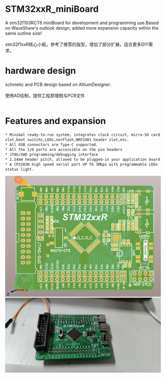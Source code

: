 # STM32xxR_miniBoard
A stm32f103RCT6 miniBoard for development and programming use.Based on WaveShare's outlook design, added more expansion capacity within the same outline size!
</br></br>
stm32f1xxR核心小板，参考了微雪的版型，增加了部分扩展，适合更多DIY需求。

# hardware design
schmetic and PCB design based on AltiumDesigner.
</br></br>
使用AD绘制，提供工程原理图与PCB文件
</br></br>
# Features and expansion
    * Minimal ready-to-run system, integrates clock circuit, micro-SD card slot,boot switchs,LEDs,norFlash,NRF2401 header slot,etc.
    * All USB connectors are Type-C supported.
    * All the I/O ports are accessible on the pin headers
    * JTAG/SWD programming/debugging interface
    * 2.54mm header pitch, allowed to be plugged-in your application board
    * A CP2102N high speed serial port UP TO 3Mbps with programmable LEDs status light.
    

![topview](https://github.com/StackYuan/STM32xxR_miniBoard/blob/master/capture%20view.PNG)
</br>
![sideview](https://github.com/StackYuan/STM32xxR_miniBoard/blob/master/side%20view.jpg)
